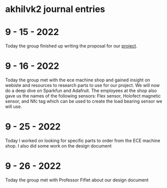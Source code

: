 # akhilvk2 journal entries
# 9 - 15 - 2022
Today the group finished up writing the proposal for our [project](https://github.com/akod0883/ArcMachineMonitor/blob/main/proposal.pdf).

# 9 - 16 - 2022
Today the group met with the ece machine shop and gained insight on webiste and resources to research parts to use for our project. We will now do a deep dive on Sparkfun and Adafruit. The employees at the shop also gave us the names of the following sensors: Flex sensor, Holofect magnetic sensor, and Nfc tag which can be used to create the load bearing sensor we will use. 

# 9 - 25 - 2022
Today I worked on looking for specific parts to order from the ECE machine shop. I also did some work on the design document 

# 9 - 26 - 2022
Today the group met with Professor Fiflet about our design document
